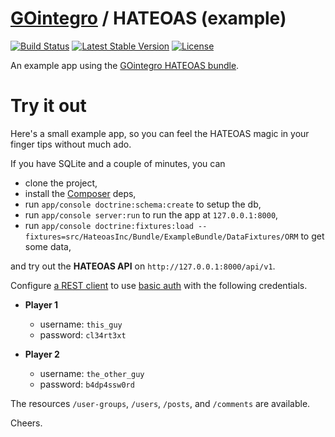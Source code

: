 # [GOintegro](http://www.gointegro.com/en/) / HATEOAS (example)

[![Build Status](https://travis-ci.org/skqr/hateoas-bundle-example.svg)](https://travis-ci.org/skqr/hateoas-bundle-example) [![Latest Stable Version](https://poser.pugx.org/gointegro/hateoas-bundle/v/stable.svg)](https://packagist.org/packages/gointegro/hateoas-bundle) [![License](https://poser.pugx.org/gointegro/hateoas-bundle/license.svg)](https://packagist.org/packages/gointegro/hateoas-bundle)

An example app using the [GOintegro HATEOAS bundle](https://github.com/gointegro/hateoas-bundle).

Try it out
==========

Here's a small example app, so you can feel the HATEOAS magic in your finger tips without much ado.

If you have SQLite and a couple of minutes, you can
- clone the project,
- install the [Composer](http://getcomposer.org/) deps,
- run `app/console doctrine:schema:create` to setup the db,
- run `app/console server:run` to run the app at `127.0.0.1:8000`,
- run `app/console doctrine:fixtures:load --fixtures=src/HateoasInc/Bundle/ExampleBundle/DataFixtures/ORM` to get some data,

and try out the **HATEOAS API** on `http://127.0.0.1:8000/api/v1`.

Configure [a REST client](http://www.getpostman.com/) to use [basic auth](https://en.wikipedia.org/wiki/Basic_access_authentication) with the following credentials.

- **Player 1**
  - username: `this_guy`
  - password: `cl34rt3xt`

- **Player 2**
  - username: `the_other_guy`
  - password: `b4dp4ssw0rd`

The resources `/user-groups`, `/users`, `/posts`, and `/comments` are available.

Cheers.

